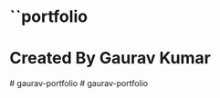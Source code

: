 ﻿# ``portfolio
# Created By  Gaurav Kumar
#   g a u r a v - p o r t f o l i o  
 #   g a u r a v - p o r t f o l i o  
 